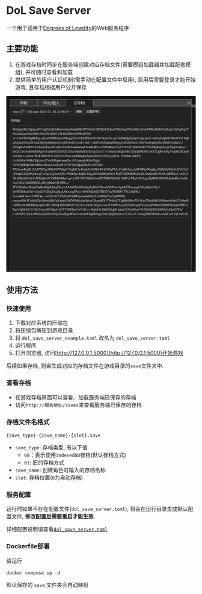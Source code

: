 # DoL Save Server

一个用于适用于[Degrees of Lewdity](https://github.com/Eltirosto/Degrees-of-Lewdity-Chinese-Localization)的Web服务程序

## 主要功能

1. 在游戏存档时同步在服务端创建对应存档文件(需要模组加载器并加载配套模组), 并可随时查看和加载
2. 提供简单的用户认证机制(需手动在配置文件中启用), 启用后需要登录才能开始游戏, 且存档根据用户分开保存

![云存档](./.github/images/云存档.jpg)

## 使用方法

### 快速使用

1. 下载对应系统的压缩包
2. 将压缩包解压到游戏目录
3. 将 `dol_save_server_example.toml` 改名为 `dol_save_server.toml`
4. 运行程序
5. 打开浏览器, 访问[http://127.0.0.1:5000](http://127.0.0.1:5000)开始游戏

后续如果存档, 则会生成对应的存档文件在游戏目录的`save`文件夹中.

### 查看存档

- 在游戏存档界面可以查看、加载服务端已保存的存档
- 访问`http://服务地址/saves`来查看服务端已保存的存档

### 存档文件名格式

```
{save_type}-{save_name}-{slot}.save
```

- `save_type`: 存档类型, 有以下值
  - `00`：表示使用`indexedDB`存档(默认存档方式)
  - `01`: 旧的存档方式
- `save_name`: 创建角色时输入的存档名称
- `slot`: 存档位置(`0`为自动存档)

### 服务配置

运行时如果不存在配置文件(`dol_save_server.toml`), 将会在运行目录生成默认配置文件, **修改配置后需要重启才能生效**.

详细配置说明请查看[`dol_save_server.toml`](./dol_save_server.toml)

### Dockerfile部署

请运行
```shell
docker compose up -d
```

默认保存的 `save` 文件夹会自动映射
